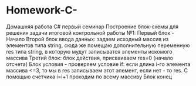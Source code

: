 # Homework-C-
Домашняя работа C# первый семинар
Построение блок-схемы для решения задачи итоговой контрольной работы №1:
Первый блок - Начало
Второй блок ввода данных: задаем исходный массив из элементов типа string, сюда же помещаю дополнительную переменную res типа string, в которую мудут записыватся элементы искомого массива
Третий блок: блок действия, присваиваем res=0 (начало отсчета)
Блок условия - проверяем условие if: если длина i-го элемента массива <=3, то мы в res записываем этот элемент, если нет - то res.  С помощью счетчика i=i+1 проходим по всему массиву
Блок конец
